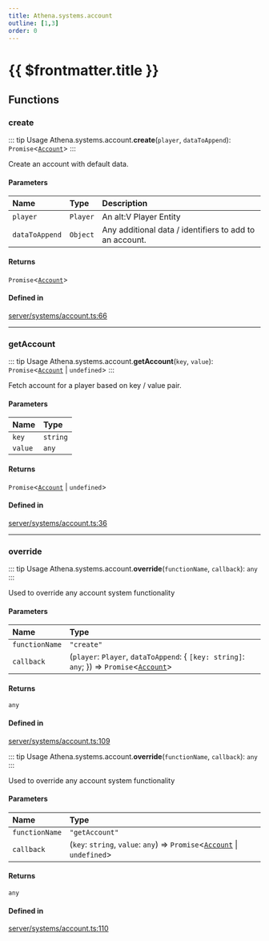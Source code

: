 ```yaml
---
title: Athena.systems.account
outline: [1,3]
order: 0
---
```


# {{ $frontmatter.title }}


## Functions

### create

::: tip Usage
Athena.systems.account.**create**(`player`, `dataToAppend`): `Promise`<[`Account`](../interfaces/shared_interfaces_iAccount_Account.md)\>
:::

Create an account with default data.

#### Parameters

| Name | Type | Description |
| :------ | :------ | :------ |
| `player` | `Player` | An alt:V Player Entity |
| `dataToAppend` | `Object` | Any additional data / identifiers to add to an account. |

#### Returns

`Promise`<[`Account`](../interfaces/shared_interfaces_iAccount_Account.md)\>

#### Defined in

[server/systems/account.ts:66](https://github.com/Stuyk/altv-athena/blob/0a4b65e/src/core/server/systems/account.ts#L66)

___

### getAccount

::: tip Usage
Athena.systems.account.**getAccount**(`key`, `value`): `Promise`<[`Account`](../interfaces/shared_interfaces_iAccount_Account.md) \| `undefined`\>
:::

Fetch account for a player based on key / value pair.

#### Parameters

| Name | Type |
| :------ | :------ |
| `key` | `string` |
| `value` | `any` |

#### Returns

`Promise`<[`Account`](../interfaces/shared_interfaces_iAccount_Account.md) \| `undefined`\>

#### Defined in

[server/systems/account.ts:36](https://github.com/Stuyk/altv-athena/blob/0a4b65e/src/core/server/systems/account.ts#L36)

___

### override

::: tip Usage
Athena.systems.account.**override**(`functionName`, `callback`): `any`
:::

Used to override any account system functionality

#### Parameters

| Name | Type |
| :------ | :------ |
| `functionName` | ``"create"`` |
| `callback` | (`player`: `Player`, `dataToAppend`: { `[key: string]`: `any`;  }) => `Promise`<[`Account`](../interfaces/shared_interfaces_iAccount_Account.md)\> |

#### Returns

`any`

#### Defined in

[server/systems/account.ts:109](https://github.com/Stuyk/altv-athena/blob/0a4b65e/src/core/server/systems/account.ts#L109)

::: tip Usage
Athena.systems.account.**override**(`functionName`, `callback`): `any`
:::

Used to override any account system functionality

#### Parameters

| Name | Type |
| :------ | :------ |
| `functionName` | ``"getAccount"`` |
| `callback` | (`key`: `string`, `value`: `any`) => `Promise`<[`Account`](../interfaces/shared_interfaces_iAccount_Account.md) \| `undefined`\> |

#### Returns

`any`

#### Defined in

[server/systems/account.ts:110](https://github.com/Stuyk/altv-athena/blob/0a4b65e/src/core/server/systems/account.ts#L110)
